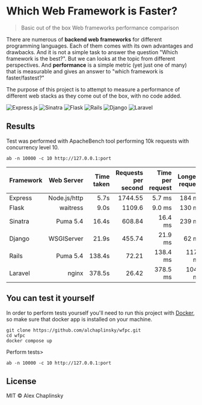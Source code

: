 # Which Web Framework is Faster?
> Basic out of the box Web frameworks performance comparison

There are numerous of **backend web frameworks** for different programming languages. Each of them comes with its own advantages and drawbacks. And it is not a simple task to answer the question "Which framework is the best?". But we can looks at the topic from different perspectives. And **performance** is a simple metric (yet just one of many) that is measurable and gives an answer to "which framework is faster/fastest?"

The purpose of this project is to attempt to measure a performance of different web stacks as they come out of the box, with no code added.

![Express.js](https://img.shields.io/badge/express.js-%23404d59.svg?style=for-the-badge&logo=express&logoColor=%2361DAFB) ![Sinatra](https://img.shields.io/badge/sinatra-%23CC342D.svg?style=for-the-badge&logo=ruby&logoColor=white) ![Flask](https://img.shields.io/badge/flask-%23000.svg?style=for-the-badge&logo=flask&logoColor=white) ![Rails](https://img.shields.io/badge/rails-%23CC0000.svg?style=for-the-badge&logo=ruby-on-rails&logoColor=white) ![Django](https://img.shields.io/badge/django-%23092E20.svg?style=for-the-badge&logo=django&logoColor=white) ![Laravel](https://img.shields.io/badge/laravel-%23e7e8f2.svg?style=for-the-badge&logo=laravel&logoColor=red)

## Results

Test was performed with ApacheBench tool performing 10k requests with concurrency level 10.
```
ab -n 10000 -c 10 http://127.0.0.1:port
```

| Framework     | Web Server   | Time taken | Requests per second | Time per request | Longest request |
| ------------- |-------------:|-----------:|--------------------:| ----------------:|----------------:|
| Express       | Node.js/http | 5.7s       | 1744.55             | 5.7 ms           | 184 ms          |
| Flask         | waitress     | 9.0s       | 1109.6              | 9.0 ms           | 130 ms          |
| Sinatra       | Puma 5.4     | 16.4s      | 608.84              | 16.4 ms          | 239 ms          |
| Django        | WSGIServer   | 21.9s      | 455.74              | 21.9 ms          | 62 ms           |
| Rails         | Puma 5.4     | 138.4s     | 72.21               | 138.4 ms         | 1171 ms          |
| Laravel       | nginx        | 378.5s     | 26.42               | 378.5 ms         | 1042 ms         |


## You can test it yourself
In order to perform tests yourself you'll need to run this project with [Docker](https://www.docker.com/), so make sure that docker app is installed on your machine.

```
git clone https://github.com/alchaplinsky/wfpc.git
cd wfpc
docker compose up
```

Perform tests>
```
ab -n 10000 -c 10 http://127.0.0.1:port
```


## License

MIT © Alex Chaplinsky
